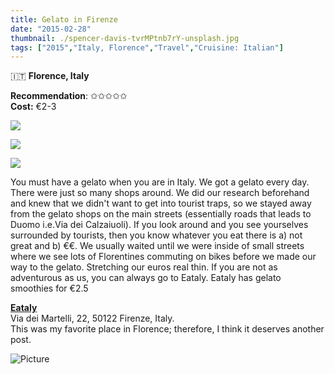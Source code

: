 ```yaml
---
title: Gelato in Firenze
date: "2015-02-28"
thumbnail: ./spencer-davis-tvrMPtnb7rY-unsplash.jpg
tags: ["2015","Italy, Florence","Travel","Cruisine: Italian"]
---
```

🇮🇹 **Florence, Italy**

**Recommendation**: ✩✩✩✩✩  
**Cost:** €2-3

[![](https://hola-yolo.weebly.com/uploads/4/8/2/0/48209285/5296244.jpg)](https://hola-yolo.weebly.com/uploads/4/8/2/0/48209285/5296244_orig.jpg)

[![](https://hola-yolo.weebly.com/uploads/4/8/2/0/48209285/1391488.jpg)](https://hola-yolo.weebly.com/uploads/4/8/2/0/48209285/1391488_orig.jpg)

[![](https://hola-yolo.weebly.com/uploads/4/8/2/0/48209285/9282098.jpg)](https://hola-yolo.weebly.com/uploads/4/8/2/0/48209285/9282098_orig.jpg)

You must have a gelato when you are in Italy. We got a gelato every day. There were just so many shops around. We did our research beforehand and knew that we didn't want to get into tourist traps, so we stayed away from the gelato shops on the main streets (essentially roads that leads to Duomo i.e.Via dei Calzaiuoli). If you look around and you see yourselves surrounded by tourists, then you know whatever you eat there is a) not great and b) €€. We usually waited until we were inside of small streets where we see lots of Florentines commuting on bikes before we made our way to the gelato. Stretching our euros real thin. If you are not as adventurous as us, you can always go to Eataly. Eataly has gelato smoothies for €2.5  


[**Eataly**](http://www.eataly.net/it_it/negozi/firenze)  
Via dei Martelli, 22, 50122 Firenze, Italy.   
This was my favorite place in Florence; therefore, I think it deserves another post.

![Picture](https://hola-yolo.weebly.com/uploads/4/8/2/0/48209285/6762542_orig.jpg)